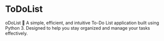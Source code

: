# ToDoList
oDoList 📝 A simple, efficient, and intuitive To-Do List application built using Python 3. Designed to help you stay organized and manage your tasks effectively.

